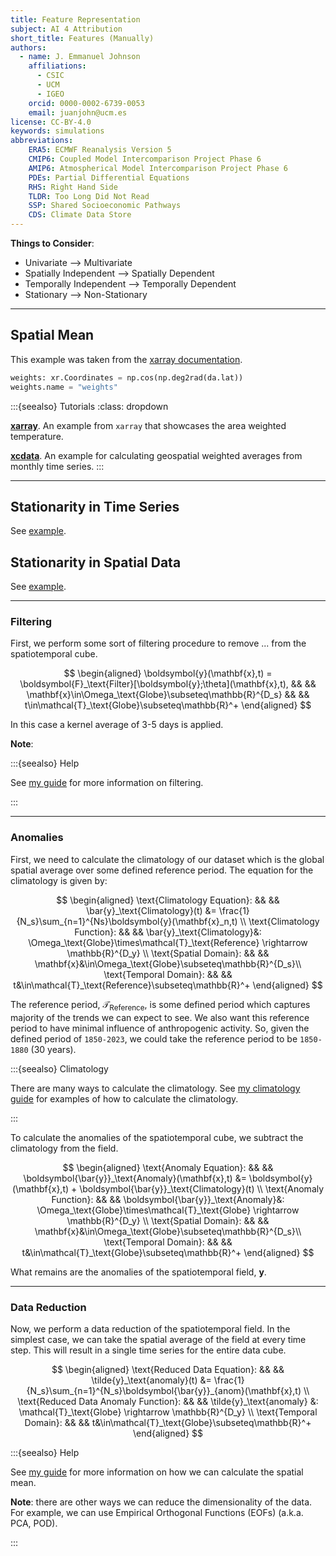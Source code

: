 ```yaml
---
title: Feature Representation
subject: AI 4 Attribution
short_title: Features (Manually)
authors:
  - name: J. Emmanuel Johnson
    affiliations:
      - CSIC
      - UCM
      - IGEO
    orcid: 0000-0002-6739-0053
    email: juanjohn@ucm.es
license: CC-BY-4.0
keywords: simulations
abbreviations:
    ERA5: ECMWF Reanalysis Version 5
    CMIP6: Coupled Model Intercomparison Project Phase 6
    AMIP6: Atmospherical Model Intercomparison Project Phase 6
    PDEs: Partial Differential Equations
    RHS: Right Hand Side
    TLDR: Too Long Did Not Read
    SSP: Shared Socioeconomic Pathways
    CDS: Climate Data Store
---
```



**Things to Consider**:

* Univariate --> Multivariate
* Spatially Independent --> Spatially Dependent
* Temporally Independent --> Temporally Dependent
* Stationary --> Non-Stationary

***
## Spatial Mean

This example was taken from the [xarray documentation](https://docs.xarray.dev/en/latest/examples/area_weighted_temperature.html).


```python
weights: xr.Coordinates = np.cos(np.deg2rad(da.lat))
weights.name = "weights"
```

:::{seealso} Tutorials
:class: dropdown

[**xarray**](https://docs.xarray.dev/en/latest/examples/area_weighted_temperature.html).
An example from `xarray` that showcases the area weighted temperature.

[**xcdata**](https://xcdat.readthedocs.io/en/latest/examples/spatial-average.html).
An example for calculating geospatial weighted averages from monthly time series.
:::


***
## Stationarity in Time Series

See [example](https://www.kaggle.com/code/mozturkmen/stationarity-tests-in-time-series).

## Stationarity in Spatial Data


See [example](https://ai.plainenglish.io/what-is-stationarity-in-spatial-data-f541b04b5811).



***

### Filtering

First, we perform some sort of filtering procedure to remove ... from the spatiotemporal cube. 

$$
\begin{aligned}
\boldsymbol{y}(\mathbf{x},t) = \boldsymbol{F}_\text{Filter}[\boldsymbol{y};\theta](\mathbf{x},t), && &&
\mathbf{x}\in\Omega_\text{Globe}\subseteq\mathbb{R}^{D_s} && &&
t\in\mathcal{T}_\text{Globe}\subseteq\mathbb{R}^+
\end{aligned}
$$

In this case a kernel average of 3-5 days is applied.

**Note**: 

:::{seealso} Help

See [my guide](../cookbook/filtering.md) for more information on filtering.

:::

***

### Anomalies

First, we need to calculate the climatology of our dataset which is the global spatial average over some defined reference period.
The equation for the climatology is given by:


$$
\begin{aligned}
\text{Climatology Equation}: && && \bar{y}_\text{Climatology}(t) &= \frac{1}{N_s}\sum_{n=1}^{Ns}\boldsymbol{y}(\mathbf{x}_n,t) \\
\text{Climatology Function}: && && \bar{y}_\text{Climatology}&: \Omega_\text{Globe}\times\mathcal{T}_\text{Reference} \rightarrow \mathbb{R}^{D_y} \\
\text{Spatial Domain}: && && \mathbf{x}&\in\Omega_\text{Globe}\subseteq\mathbb{R}^{D_s}\\
\text{Temporal Domain}: && && t&\in\mathcal{T}_\text{Reference}\subseteq\mathbb{R}^+
\end{aligned}
$$

The reference period, $\mathcal{T}_\text{Reference}$, is some defined period which captures majority of the trends we can expect to see.
We also want this reference period to have minimal influence of anthropogenic activity.
So, given the defined period of `1850-2023`, we could take the reference period to be `1850-1880` (30 years).

:::{seealso} Climatology

There are many ways to calculate the climatology.
See [my climatology guide](../cookbook/anomalies.md) for examples of how to calculate the climatology.

:::



To calculate the anomalies of the spatiotemporal cube, we subtract the climatology from the field.

$$
\begin{aligned}
\text{Anomaly Equation}: && && \boldsymbol{\bar{y}}_\text{Anomaly}(\mathbf{x},t) &= \boldsymbol{y}(\mathbf{x},t) + \boldsymbol{\bar{y}}_\text{Climatology}(t) \\
\text{Anomaly Function}: && && \boldsymbol{\bar{y}}_\text{Anomaly}&: \Omega_\text{Globe}\times\mathcal{T}_\text{Globe} \rightarrow \mathbb{R}^{D_y} \\
\text{Spatial Domain}: && && \mathbf{x}&\in\Omega_\text{Globe}\subseteq\mathbb{R}^{D_s}\\
\text{Temporal Domain}: && && t&\in\mathcal{T}_\text{Globe}\subseteq\mathbb{R}^+
\end{aligned}
$$

What remains are the anomalies of the spatiotemporal field, $\boldsymbol{y}$.




***

### Data Reduction

Now, we perform a data reduction of the spatiotemporal field. 
In the simplest case, we can take the spatial average of the field at every time step.
This will result in a single time series for the entire data cube.

$$
\begin{aligned}
\text{Reduced Data Equation}: && && \tilde{y}_\text{anomaly}(t) &= \frac{1}{N_s}\sum_{n=1}^{N_s}\boldsymbol{\bar{y}}_{anom}(\mathbf{x},t) \\
\text{Reduced Data Anomaly Function}: && && \tilde{y}_\text{anomaly} &: \mathcal{T}_\text{Globe} \rightarrow \mathbb{R}^{D_y} \\
\text{Temporal Domain}: && && t&\in\mathcal{T}_\text{Globe}\subseteq\mathbb{R}^+
\end{aligned}
$$

:::{seealso} Help

See [my guide](../cookbook/spatial_mean.md) for more information on how we can calculate the spatial mean.

**Note**: there are other ways we can reduce the dimensionality of the data.
For example, we can use Empirical Orthogonal Functions (EOFs) (a.k.a. PCA, POD).

:::